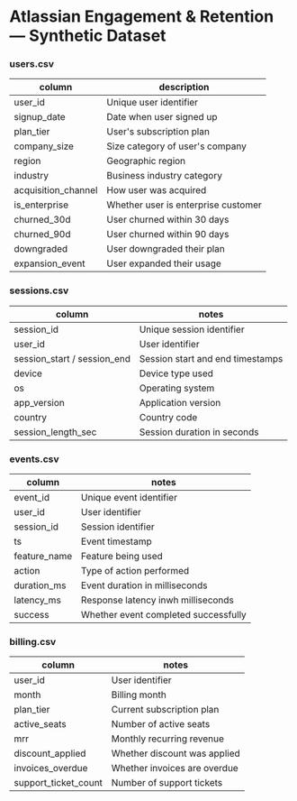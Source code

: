 # Atlassian Engagement & Retention — Synthetic Dataset

### users.csv
| column | description |
|---|---|
| user_id | Unique user identifier |
| signup_date | Date when user signed up |
| plan_tier | User's subscription plan |
| company_size | Size category of user's company |
| region | Geographic region |
| industry | Business industry category |
| acquisition_channel | How user was acquired |
| is_enterprise | Whether user is enterprise customer |
| churned_30d | User churned within 30 days |
| churned_90d | User churned within 90 days |
| downgraded | User downgraded their plan |
| expansion_event | User expanded their usage |

### sessions.csv
| column | notes |
|---|---|
| session_id | Unique session identifier |
| user_id | User identifier |
| session_start / session_end | Session start and end timestamps |
| device | Device type used |
| os | Operating system |
| app_version | Application version |
| country | Country code |
| session_length_sec | Session duration in seconds |

### events.csv
| column | notes |
|---|---|
| event_id | Unique event identifier |
| user_id | User identifier |
| session_id | Session identifier |
| ts | Event timestamp |
| feature_name | Feature being used |
| action | Type of action performed |
| duration_ms | Event duration in milliseconds |
| latency_ms | Response latency inwh milliseconds |
| success | Whether event completed successfully |

### billing.csv
| column | notes |
|---|---|
| user_id | User identifier |
| month | Billing month |
| plan_tier | Current subscription plan |
| active_seats | Number of active seats |
| mrr | Monthly recurring revenue |
| discount_applied | Whether discount was applied |
| invoices_overdue | Whether invoices are overdue |
| support_ticket_count | Number of support tickets |
